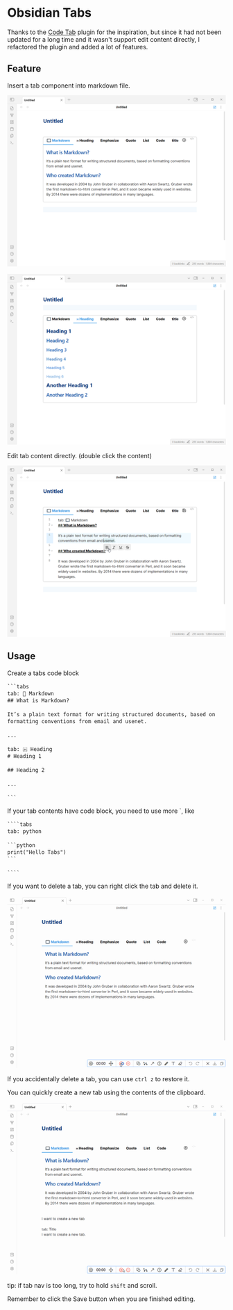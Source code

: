 # Obsidian Tabs

Thanks to the [Code Tab](https://github.com/lazyloong/obsidian-code-tab) plugin for the inspiration, but since it had not been updated for a long time and it wasn't support edit content directly, I refactored the plugin and added a lot of features.

## Feature

Insert a tab component into markdown file.

![tabs-1](./assets/tabs-1.png)

![tabs-2](./assets/tabs-2.png)

Edit tab content directly. (double click the content)

![tabs-editing](./assets/editing.png)

## Usage

Create a tabs code block

````
```tabs
tab: 📖 Markdown
## What is Markdown?

It’s a plain text format for writing structured documents, based on formatting conventions from email and usenet.

...

tab: 🇭 Heading
# Heading 1

## Heading 2

...

```
````

If your tab contents have code block, you need to use more `, like

`````
````tabs
tab: python

```python
print("Hello Tabs")
```

````
`````

If you want to delete a tab, you can right click the tab and delete it.

![tabs-delete](./assets/tabs-delete.gif)

If you accidentally delete a tab, you can use `ctrl z` to restore it.

You can quickly create a new tab using the contents of the clipboard.

![tabs-paste](./assets/tabs-paste.gif)

tip: if tab nav is too long, try to hold `shift` and scroll.

Remember to click the Save button when you are finished editing.
